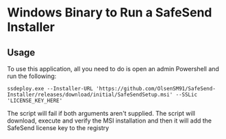# Windows Binary to Run a SafeSend Installer

## Usage

To use this application, all you need to do is open an admin Powershell and run the following:
```
ssdeploy.exe --Installer-URL 'https://github.com/OlsenSM91/SafeSend-Installer/releases/download/initial/SafeSendSetup.msi' --SSLic 'LICENSE_KEY_HERE'
```
The script will fail if both arguments aren't supplied. The script will download, execute and verify the MSI installation and then it will add the SafeSend license key to the registry
